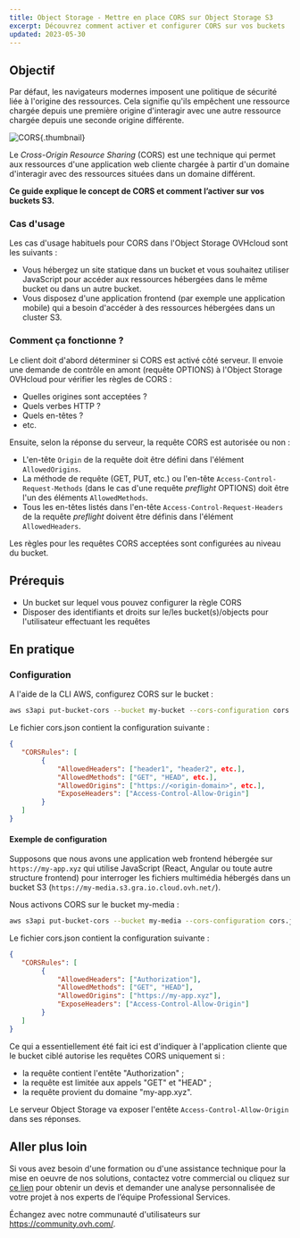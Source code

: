 ```yaml
---
title: Object Storage - Mettre en place CORS sur Object Storage S3
excerpt: Découvrez comment activer et configurer CORS sur vos buckets
updated: 2023-05-30
---
```


## Objectif

Par défaut, les navigateurs modernes imposent une politique de sécurité liée à l'origine des ressources. Cela signifie qu'ils empêchent une ressource chargée depuis une première origine d'interagir avec une autre ressource chargée depuis une seconde origine différente.

![CORS](cors.png){.thumbnail}

Le *Cross-Origin Resource Sharing* (CORS) est une technique qui permet aux ressources d'une application web cliente chargée à partir d'un domaine d'interagir avec des ressources situées dans un domaine différent.

**Ce guide explique le concept de CORS et comment l’activer sur vos buckets S3.**

### Cas d'usage

Les cas d'usage habituels pour CORS dans l'Object Storage OVHcloud sont les suivants :

- Vous hébergez un site statique dans un bucket et vous souhaitez utiliser JavaScript pour accéder aux ressources hébergées dans le même bucket ou dans un autre bucket.
- Vous disposez d'une application frontend (par exemple une application mobile) qui a besoin d'accéder à des ressources hébergées dans un cluster S3.

### Comment ça fonctionne ?

Le client doit d'abord déterminer si CORS est activé côté serveur. Il envoie une demande de contrôle en amont (requête OPTIONS) à l'Object Storage OVHcloud pour vérifier les règles de CORS :

- Quelles origines sont acceptées ?
- Quels verbes HTTP ?
- Quels en-têtes ?
- etc.

Ensuite, selon la réponse du serveur, la requête CORS est autorisée ou non :

- L'en-tête `Origin` de la requête doit être défini dans l'élément `AllowedOrigins`.
- La méthode de requête (GET, PUT, etc.) ou l'en-tête `Access-Control-Request-Methods` (dans le cas d'une requête *preflight* OPTIONS) doit être l'un des éléments `AllowedMethods`.
- Tous les en-têtes listés dans l'en-tête `Access-Control-Request-Headers` de la requête *preflight* doivent être définis dans l'élément `AllowedHeaders`.

Les règles pour les requêtes CORS acceptées sont configurées au niveau du bucket.

## Prérequis

- Un bucket sur lequel vous pouvez configurer la règle CORS
- Disposer des identifiants et droits sur le/les bucket(s)/objects pour l'utilisateur effectuant les requêtes

## En pratique

### Configuration

A l'aide de la CLI AWS, configurez CORS sur le bucket :

```sh
aws s3api put-bucket-cors --bucket my-bucket --cors-configuration cors.json
```

Le fichier cors.json contient la configuration suivante :

```json
{
   "CORSRules": [
        {
            "AllowedHeaders": ["header1", "header2", etc.],
            "AllowedMethods": ["GET", "HEAD", etc.],
            "AllowedOrigins": ["https://<origin-domain>", etc.],
            "ExposeHeaders": ["Access-Control-Allow-Origin"]
        }
   ]
}
```

#### Exemple de configuration

Supposons que nous avons une application web frontend hébergée sur `https://my-app.xyz` qui utilise JavaScript (React, Angular ou toute autre structure frontend) pour interroger les fichiers multimédia hébergés dans un bucket S3 (`https://my-media.s3.gra.io.cloud.ovh.net/`).

Nous activons CORS sur le bucket my-media :

```sh
aws s3api put-bucket-cors --bucket my-media --cors-configuration cors.json
```

Le fichier cors.json contient la configuration suivante :

```json
{
   "CORSRules": [
        {
            "AllowedHeaders": ["Authorization"],
            "AllowedMethods": ["GET", "HEAD"],
            "AllowedOrigins": ["https://my-app.xyz"],
            "ExposeHeaders": ["Access-Control-Allow-Origin"]
        }
   ]
}
```

Ce qui a essentiellement été fait ici est d'indiquer à l'application cliente que le bucket ciblé autorise les requêtes CORS uniquement si :

- la requête contient l'entête "Authorization" ;
- la requête est limitée aux appels "GET" et "HEAD" ;
- la requête provient du domaine "my-app.xyz".

Le serveur Object Storage va exposer l'entête `Access-Control-Allow-Origin` dans ses réponses.

## Aller plus loin

Si vous avez besoin d'une formation ou d'une assistance technique pour la mise en oeuvre de nos solutions, contactez votre commercial ou cliquez sur [ce lien](https://www.ovhcloud.com/fr/professional-services/) pour obtenir un devis et demander une analyse personnalisée de votre projet à nos experts de l’équipe Professional Services.

Échangez avec notre communauté d'utilisateurs sur <https://community.ovh.com/>.
